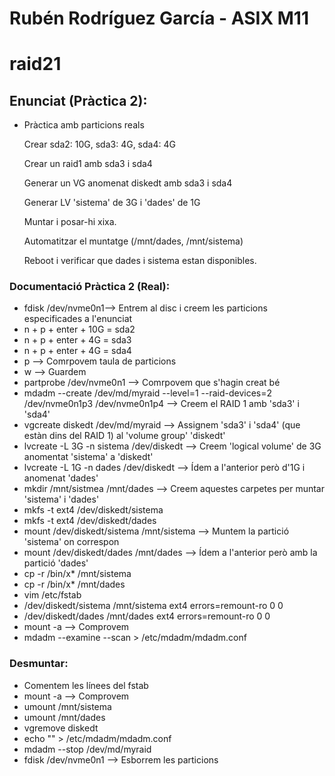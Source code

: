 # Rubén Rodríguez García - ASIX M11
# raid21

## Enunciat (Pràctica 2):
* Pràctica amb particions reals

  Crear sda2: 10G, sda3: 4G, sda4: 4G

  Crear un raid1 amb sda3 i sda4

  Generar un VG anomenat diskedt amb sda3 i sda4

  Generar LV 'sistema' de 3G i 'dades' de 1G

  Muntar i posar-hi xixa.

  Automatitzar el muntatge (/mnt/dades, /mnt/sistema)

  Reboot i verificar que dades i sistema estan disponibles.

### Documentació Pràctica 2 (Real):
* fdisk /dev/nvme0n1--> Entrem al disc i creem les particions especificades a l'enunciat
* n + p + enter + 10G = sda2
* n + p + enter + 4G = sda3
* n + p + enter + 4G = sda4
* p --> Comrpovem taula de particions
* w --> Guardem
* partprobe /dev/nvme0n1 --> Comrpovem que s'hagin creat bé
* mdadm --create /dev/md/myraid --level=1 --raid-devices=2 /dev/nvme0n1p3 /dev/nvme0n1p4 --> Creem el RAID 1 amb 'sda3' i 'sda4'
* vgcreate diskedt /dev/md/myraid --> Assignem 'sda3' i 'sda4' (que estàn dins del RAID 1) al 'volume group' 'diskedt'
* lvcreate -L 3G -n sistema /dev/diskedt --> Creem 'logical volume' de 3G anomentat 'sistema' a 'diskedt'
* lvcreate -L 1G -n dades /dev/diskedt --> Ídem a l'anterior però d'1G i anomenat 'dades'
* mkdir /mnt/sistmea /mnt/dades --> Creem aquestes carpetes per muntar 'sistema' i 'dades'
* mkfs -t ext4 /dev/diskedt/sistema
* mkfs -t ext4 /dev/diskedt/dades
* mount /dev/diskedt/sistema /mnt/sistema --> Muntem la partició 'sistema' on correspon
* mount /dev/diskedt/dades /mnt/dades --> Ídem a l'anterior però amb la partició 'dades'
* cp -r /bin/x\* /mnt/sistema
* cp -r /bin/x\* /mnt/dades
* vim /etc/fstab
* /dev/diskedt/sistema /mnt/sistema ext4 errors=remount-ro 0 0
* /dev/diskedt/dades /mnt/dades ext4 errors=remount-ro 0 0
* mount -a --> Comprovem
* mdadm --examine --scan > /etc/mdadm/mdadm.conf

### Desmuntar:
* Comentem les línees del fstab
* mount -a --> Comprovem
* umount /mnt/sistema
* umount /mnt/dades
* vgremove diskedt
* echo "" > /etc/mdadm/mdadm.conf
* mdadm --stop /dev/md/myraid
* fdisk /dev/nvme0n1 --> Esborrem les particions
